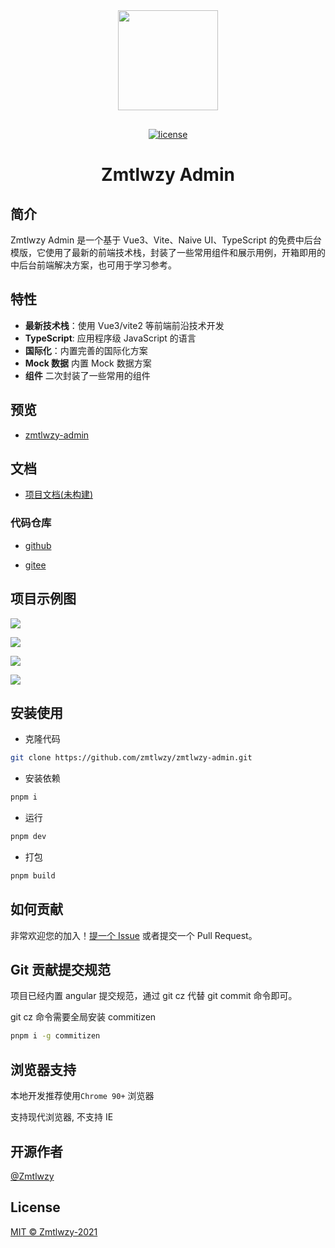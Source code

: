 <div align="center">
<img src="https://s4.ax1x.com/2021/12/30/TW2pVg.png" style="width:160px;margin-bottom:16px;" />

[![license](https://img.shields.io/badge/license-MIT-green.svg)](./LICENSE)

</div>

<h1 align="center">Zmtlwzy Admin</h1>

## 简介

Zmtlwzy Admin 是一个基于 Vue3、Vite、Naive UI、TypeScript 的免费中后台模版，它使用了最新的前端技术栈，封装了一些常用组件和展示用例，开箱即用的中后台前端解决方案，也可用于学习参考。

## 特性

- **最新技术栈**：使用 Vue3/vite2 等前端前沿技术开发
- **TypeScript**: 应用程序级 JavaScript 的语言
- **国际化**：内置完善的国际化方案
- **Mock 数据** 内置 Mock 数据方案
- **组件** 二次封装了一些常用的组件

## 预览

- [zmtlwzy-admin](https://zmtlwzy-admin.cn/)

## 文档

- [项目文档(未构建)](https://)

### 代码仓库

- [github](https://github.com/zmtlwzy/zmtlwzy-admin)

- [gitee](https://gitee.com/zmtlwzy/zmtlwzy-admin)

## 项目示例图

![](https://s4.ax1x.com/2021/12/30/TWEE8g.png)

![](https://s4.ax1x.com/2021/12/30/TWEV2Q.png)

![](https://s4.ax1x.com/2021/12/30/TWEZvj.png)

![](https://s4.ax1x.com/2021/12/30/TWEAPS.png)

## 安装使用

- 克隆代码

```bash
git clone https://github.com/zmtlwzy/zmtlwzy-admin.git
```

- 安装依赖

```bash
pnpm i
```

- 运行

```bash
pnpm dev
```

- 打包

```bash
pnpm build
```

## 如何贡献

非常欢迎您的加入！[提一个 Issue](https://github.com/zmtlwzy/zmtlwzy-admin/issues/new) 或者提交一个 Pull Request。

## Git 贡献提交规范

项目已经内置 angular 提交规范，通过 git cz 代替 git commit 命令即可。

git cz 命令需要全局安装 commitizen

```bash
pnpm i -g commitizen
```

## 浏览器支持

本地开发推荐使用`Chrome 90+` 浏览器

支持现代浏览器, 不支持 IE

## 开源作者

[@Zmtlwzy](https://github.com/zmtlwzy)

## License

[MIT © Zmtlwzy-2021](./LICENSE)
